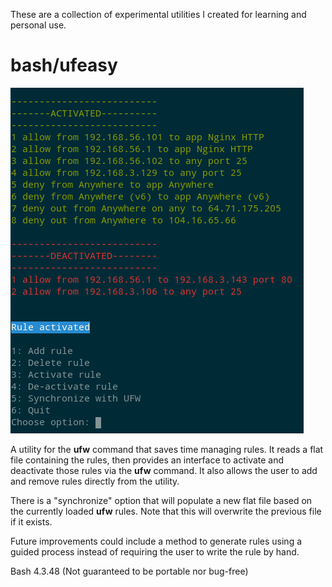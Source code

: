 These are a collection of experimental utilities I created for learning and personal use.

# bash/ufeasy

![ufeasy](https://github.com/heategn/scratch/blob/master/bash/ufeasy/ufeasy.png)

A utility for the **ufw** command that saves time managing rules. It reads a flat file containing the rules, then provides an interface to activate and deactivate those rules via  the **ufw** command. It also allows the user to add and remove rules directly from the utility.

There is a "synchronize" option that will populate a new flat file based on the currently loaded **ufw** rules. Note that this will overwrite the previous file if it exists.

Future improvements could include a method to generate rules using a guided process instead of requiring the user to write the rule by hand.

Bash 4.3.48 (Not guaranteed to be portable nor bug-free)
